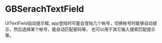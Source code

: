 # GBSerachTextField
UITextField自动提示框, app登陆时可能会登陆几个帐号，切换帐号时能够自动提示，然后选择某个帐号，能自动匹配密码等。 也可以用于其它输入搜索匹配提示等。
